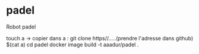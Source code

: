# padel
Robot padel

touch a
-> copier dans a : git clone https//.....(prendre l'adresse dans github)
$(cat a)
cd padel
docker image build -t aaadur/padel .
